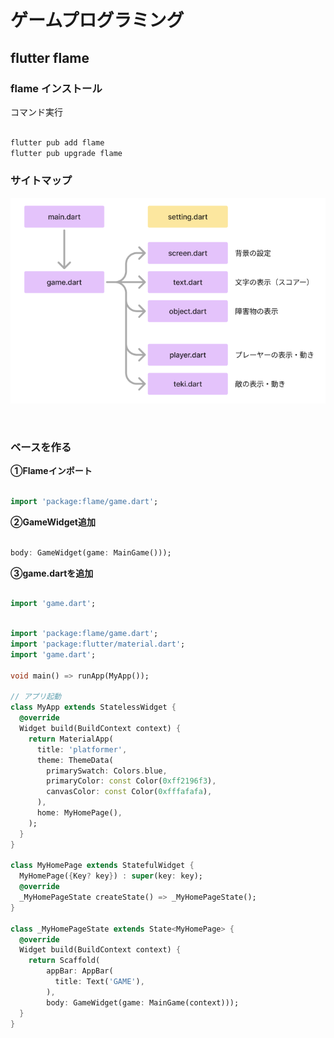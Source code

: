 # **ゲームプログラミング**

## **flutter flame**

### **flame インストール**

コマンド実行

```dart

flutter pub add flame
flutter pub upgrade flame

```

### **サイトマップ**

![main](img/01_main1-1.png)

<br>

### **ベースを作る**

**①Flameインポート**
  
```dart

import 'package:flame/game.dart';

```

**②GameWidget追加**

```dart

body: GameWidget(game: MainGame()));

```

**③game.dartを追加**

```dart

import 'game.dart';

```

```dart

import 'package:flame/game.dart';
import 'package:flutter/material.dart';
import 'game.dart';

void main() => runApp(MyApp());

// アプリ起動
class MyApp extends StatelessWidget {
  @override
  Widget build(BuildContext context) {
    return MaterialApp(
      title: 'platformer',
      theme: ThemeData(
        primarySwatch: Colors.blue,
        primaryColor: const Color(0xff2196f3),
        canvasColor: const Color(0xfffafafa),
      ),
      home: MyHomePage(),
    );
  }
}

class MyHomePage extends StatefulWidget {
  MyHomePage({Key? key}) : super(key: key);
  @override
  _MyHomePageState createState() => _MyHomePageState();
}

class _MyHomePageState extends State<MyHomePage> {
  @override
  Widget build(BuildContext context) {
    return Scaffold(
        appBar: AppBar(
          title: Text('GAME'),
        ),
        body: GameWidget(game: MainGame(context)));
  }
}



```

